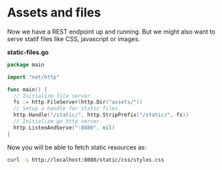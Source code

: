 # Assets and files

Now we have a REST endpoint up and running. But we might also want to serve statif files like CSS, javascript or images.

**static-files.go**
```go
package main

import "net/http"

func main() {
  // Initialize file server
  fs := http.FileServer(http.Dir("assets/"))
  // Setup a handle for static files.
  http.Handle("/static/", http.StripPrefix("/static/", fs))
  // Initialize go http server.
  http.ListenAndServe(":8080", nil)
}
```

Now you will be able to fetch static resources as:
```bash
curl -s http://localhost:8080/static/css/styles.css
```
